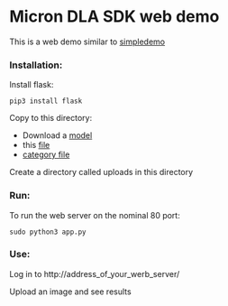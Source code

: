 # Micron DLA SDK web demo

This is a web demo similar to [simpledemo](https://github.com/FWDNXT/SDK/blob/master/examples/python/simpledemo.py)

### Installation:

Install flask:

`pip3 install flask`

Copy to this directory:

- Download a [model](http://fwdnxt.com/models/resnet18.onnx)
- this [file](https://github.com/FWDNXT/SDK/blob/master/microndla.py)
- [category file](https://github.com/FWDNXT/SDK/blob/master/test-files/categories.txt)

Create a directory called uploads in this directory


### Run:

To run the web server on the nominal 80 port:

`sudo python3 app.py`

### Use:

Log in to http://address_of_your_werb_server/

Upload an image and see results
